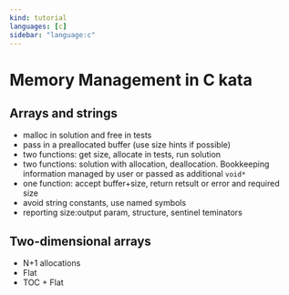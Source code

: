 ```yaml
---
kind: tutorial
languages: [c]
sidebar: "language:c"
---
```


# Memory Management in C kata



## Arrays and strings

- malloc in solution and free in tests
- pass in a preallocated buffer (use size hints if possible)
- two functions: get size, allocate in tests, run solution
- two functions: solution with allocation, deallocation. Bookkeeping information managed by user or passed as additional `void*`
- one function: accept buffer+size, return retsult or error and required size
- avoid string constants, use named symbols
- reporting size:output param, structure, sentinel teminators


## Two-dimensional arrays

- N+1 allocations
- Flat
- TOC + Flat
